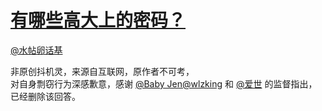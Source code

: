 
#  [有哪些高大上的密码？](https://zhihu.com/questions/27614773)



[@水帖卵话基](https://zhihu.com/people/ca2f471cd784ee1054551e77c13b9290)

非原创抖机灵，来源自互联网，原作者不可考，<br>对自身剽窃行为深感歉意，感谢 <a data-hash="8c333352c37232081521c3f3b89f3d37" href="http://www.zhihu.com/people/8c333352c37232081521c3f3b89f3d37" class="member_mention" data-tip="p$t$8c333352c37232081521c3f3b89f3d37" data-hovercard="p$b$8c333352c37232081521c3f3b89f3d37">@Baby Jen</a><a data-hash="5c417130f6a0eb0cc73aa1cae12801da" href="http://www.zhihu.com/people/5c417130f6a0eb0cc73aa1cae12801da" class="member_mention" data-tip="p$b$5c417130f6a0eb0cc73aa1cae12801da" data-hovercard="p$b$5c417130f6a0eb0cc73aa1cae12801da">@wlzking</a> 和 <a data-hash="5fba8071b1a6135e86524aa3e54424dc" href="http://www.zhihu.com/people/5fba8071b1a6135e86524aa3e54424dc" class="member_mention" data-tip="p$b$5fba8071b1a6135e86524aa3e54424dc" data-hovercard="p$b$5fba8071b1a6135e86524aa3e54424dc">@爱世</a> 的监督指出，<br>已经删除该回答。